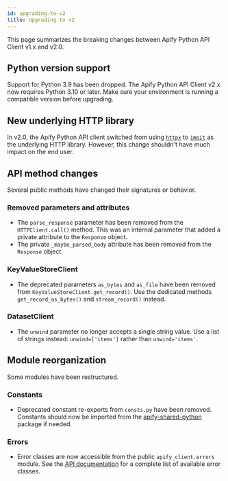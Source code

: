 ```yaml
---
id: upgrading-to-v2
title: Upgrading to v2
---
```


This page summarizes the breaking changes between Apify Python API Client v1.x and v2.0.

## Python version support

Support for Python 3.9 has been dropped. The Apify Python API Client v2.x now requires Python 3.10 or later. Make sure your environment is running a compatible version before upgrading.

## New underlying HTTP library

In v2.0, the Apify Python API client switched from using [`httpx`](https://www.python-httpx.org/) to [`impit`](https://github.com/apify/impit) as the underlying HTTP library. However, this change shouldn't have much impact on the end user.

## API method changes

Several public methods have changed their signatures or behavior.

### Removed parameters and attributes

- The `parse_response` parameter has been removed from the `HTTPClient.call()` method. This was an internal parameter that added a private attribute to the `Response` object.
- The private `_maybe_parsed_body` attribute has been removed from the `Response` object.

### KeyValueStoreClient

- The deprecated parameters `as_bytes` and `as_file` have been removed from `KeyValueStoreClient.get_record()`. Use the dedicated methods `get_record_as_bytes()` and `stream_record()` instead.

### DatasetClient

- The `unwind` parameter no longer accepts a single string value. Use a list of strings instead: `unwind=['items']` rather than `unwind='items'`.

## Module reorganization

Some modules have been restructured.

### Constants

- Deprecated constant re-exports from `consts.py` have been removed. Constants should now be imported from the [apify-shared-python](https://github.com/apify/apify-shared-python) package if needed.

### Errors

- Error classes are now accessible from the public `apify_client.errors` module. See the [API documentation](https://docs.apify.com/api/client/python/reference/class/ApifyApiError) for a complete list of available error classes.
